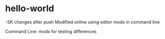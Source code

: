 # hello-world
-SK changes after push
Modified online using editor
mods in command line

Command Line: mods for testing differences

